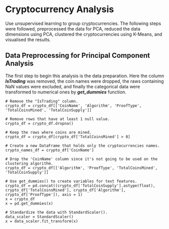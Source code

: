 # Cryptocurrency Analysis

Use unsupervised learning to group cryptocurrencies. The following steps were followed, preprocessed the data for PCA, reduced the data dimensions using PCA, clustered the cryptocurrencies using K-Means, and visualised the results. 

## Data Preprocessing for Principal Component Analysis

The first step to begin this analysis is the data preparation. Here the column <b><i>IsTrading</i></b> was removed, the coin names were dropped, the raws containing NaN values were excluded, and finally the categorical data were transformed to numerical ones by <b><i>get_dummies</i></b> function. 

```
# Remove the "IsTrading" column.
crypto_df = crypto_df[['CoinName', 'Algorithm', 'ProofType', 'TotalCoinsMined', 'TotalCoinSupply']]

# Remove rows that have at least 1 null value.
crypto_df = crypto_df.dropna()

# Keep the rows where coins are mined.
crypto_df = crypto_df[crypto_df['TotalCoinsMined'] > 0]

# Create a new DataFrame that holds only the cryptocurrencies names.
crypto_names_df = crypto_df['CoinName']

# Drop the 'CoinName' column since it's not going to be used on the clustering algorithm.
crypto_df = crypto_df[['Algorithm', 'ProofType', 'TotalCoinsMined', 'TotalCoinSupply']]

# Use get_dummies() to create variables for text features.
crypto_df = pd.concat((crypto_df['TotalCoinSupply'].astype(float), crypto_df['TotalCoinsMined'], crypto_df['Algorithm'], crypto_df['ProofType']), axis = 1)
x = crypto_df
x = pd.get_dummies(x)

# Standardize the data with StandardScaler().
data_scaler = StandardScaler()
x = data_scaler.fit_transform(x)

```
